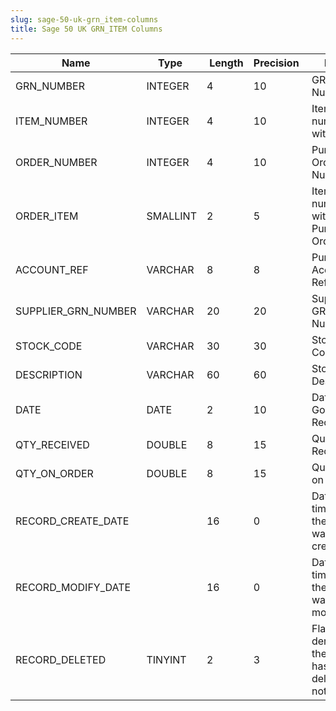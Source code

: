 ```yaml
---
slug: sage-50-uk-grn_item-columns
title: Sage 50 UK GRN_ITEM Columns
---
```

| Name | Type  |  Length | Precision  |  Notes  | Example |
| --- | --- | --- | --- | --- | --- |
| GRN_NUMBER | INTEGER | 4 | 10 | GRN Number | 2 |
| ITEM_NUMBER | INTEGER | 4 | 10 | Item number within GRN | 1 |
| ORDER_NUMBER | INTEGER | 4 | 10 | Purchase Order Number | 37 |
| ORDER_ITEM | SMALLINT | 2 | 5 | Item number within Purchase Order | 0 |
| ACCOUNT_REF | VARCHAR | 8 | 8 | Purchase Account Reference | MCN001 |
| SUPPLIER_GRN_NUMBER | VARCHAR | 20 | 20 | Supplier's GRN Number |  |
| STOCK_CODE | VARCHAR | 30 | 30 | Stock Code | PC004 |
| DESCRIPTION | VARCHAR | 60 | 60 | Stock Description | PC Combo Pack 4 |
| DATE | DATE | 2 | 10 | Date Goods Received | 30/08/2006 00:00:00 |
| QTY_RECEIVED | DOUBLE | 8 | 15 | Quantity Received | 1 |
| QTY_ON_ORDER | DOUBLE | 8 | 15 | Quantity on order | 1 |
| RECORD_CREATE_DATE |  | 16 | 0 | Date and time when the record was created. | 27/04/2010 17:16:58 |
| RECORD_MODIFY_DATE |  | 16 | 0 | Date and time when the record was modified. | 04/08/2017 14:18:53 |
| RECORD_DELETED | TINYINT | 2 | 3 | Flag denoting if the record has been deleted or not. | 0 |

